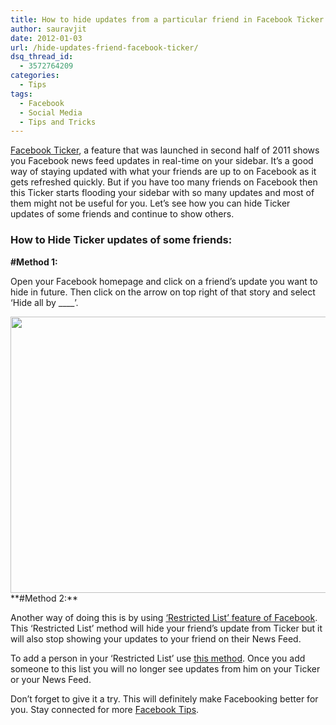 ```yaml
---
title: How to hide updates from a particular friend in Facebook Ticker
author: sauravjit
date: 2012-01-03
url: /hide-updates-friend-facebook-ticker/
dsq_thread_id:
  - 3572764209
categories:
  - Tips
tags:
  - Facebook
  - Social Media
  - Tips and Tricks
---
```

<a href="http://devilsworkshop.org/facebook-purpose-launching/" target="_blank">Facebook Ticker</a>, a feature that was launched in second half of 2011 shows you Facebook news feed updates in real-time on your sidebar. It&#8217;s a good way of staying updated with what your friends are up to on Facebook as it gets refreshed quickly. But if you have too many friends on Facebook then this Ticker starts flooding your sidebar with so many updates and most of them might not be useful for you. Let&#8217;s see how you can hide Ticker updates of some friends and continue to show others.

### How to Hide Ticker updates of some friends:

**#Method 1:**

Open your Facebook homepage and click on a friend&#8217;s update you want to hide in future. Then click on the arrow on top right of that story and select &#8216;Hide all by \____&#8217;.

<img class="alignleft size-medium wp-image-49191" title="ticker-1" src="http://cdn.devilsworkshop.org/files/2012/01/ticker-1-600x442.jpg" alt="" width="600" height="442" />  
**#Method 2:**

Another way of doing this is by using <a href="http://devilsworkshop.org/hide-facebook-updates-friends-restricted-list/" target="_blank">&#8216;Restricted List&#8217; feature of Facebook</a>. This &#8216;Restricted List&#8217; method will hide your friend&#8217;s update from Ticker but it will also stop showing your updates to your friend on their News Feed.

To add a person in your &#8216;Restricted List&#8217; use [this method][1]. Once you add someone to this list you will no longer see updates from him on your Ticker or your News Feed.

Don&#8217;t forget to give it a try. This will definitely make Facebooking better for you. Stay connected for more [Facebook Tips][2].

 [1]: http://devilsworkshop.org/hide-facebook-updates-friends-restricted-list/
 [2]: http://devilsworkshop.org/tag/facebook "More on Facebook"
